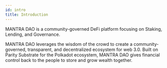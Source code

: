 ```yaml
---
id: intro
title: Introduction
---
```


MANTRA DAO is a community-governed DeFi platform focusing on Staking, Lending, and Governance.

MANTRA DAO leverages the wisdom of the crowd to create a community-governed, transparent, and decentralized ecosystem for web 3.0. Built on Parity Substrate for the Polkadot ecosystem, MANTRA DAO gives financial control back to the people to store and grow wealth together.
